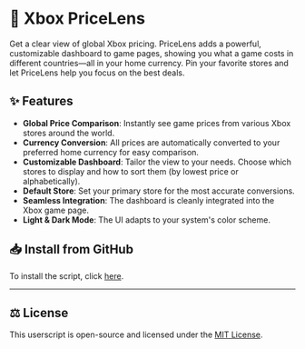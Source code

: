 # 🔭 Xbox PriceLens

Get a clear view of global Xbox pricing. PriceLens adds a powerful, customizable dashboard to game pages, showing you what a game costs in different countries—all in your home currency. Pin your favorite stores and let PriceLens help you focus on the best deals.

## ✨ Features

-   **Global Price Comparison**: Instantly see game prices from various Xbox stores around the world.
-   **Currency Conversion**: All prices are automatically converted to your preferred home currency for easy comparison.
-   **Customizable Dashboard**: Tailor the view to your needs. Choose which stores to display and how to sort them (by lowest price or alphabetically).
-   **Default Store**: Set your primary store for the most accurate conversions.
-   **Seamless Integration**: The dashboard is cleanly integrated into the Xbox game page.
-   **Light & Dark Mode**: The UI adapts to your system's color scheme.

## 📥 Install from GitHub

To install the script, click [here](https://raw.githubusercontent.com/sinazadeh/userscripts/refs/heads/main/Xbox_PriceLens.user.js).


---

## ⚖️ License

This userscript is open-source and licensed under the [MIT License](https://opensource.org/licenses/MIT).